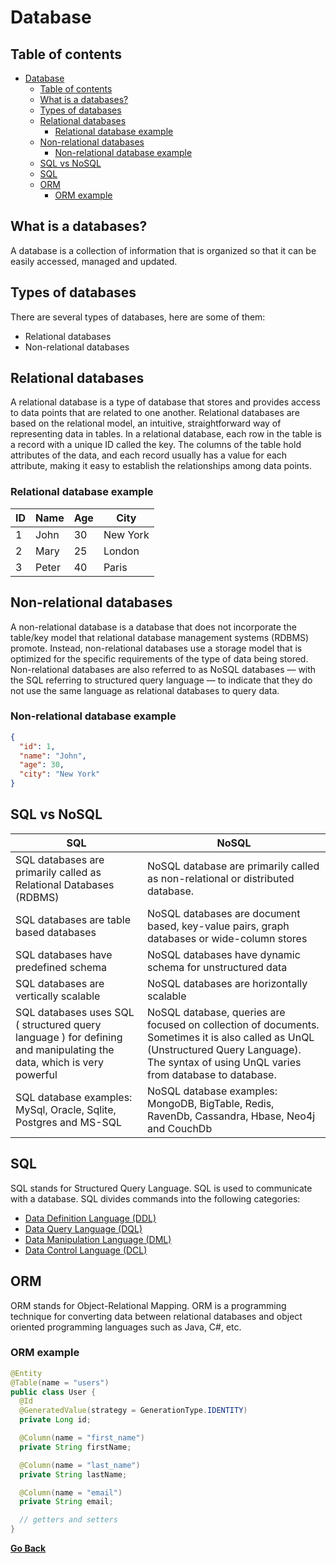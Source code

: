 # Database

## Table of contents

- [Database](#database)
  - [Table of contents](#table-of-contents)
  - [What is a databases?](#what-is-a-databases)
  - [Types of databases](#types-of-databases)
  - [Relational databases](#relational-databases)
    - [Relational database example](#relational-database-example)
  - [Non-relational databases](#non-relational-databases)
    - [Non-relational database example](#non-relational-database-example)
  - [SQL vs NoSQL](#sql-vs-nosql)
  - [SQL](#sql)
  - [ORM](#orm)
    - [ORM example](#orm-example)

## What is a databases?

A database is a collection of information that is organized so that it can be easily accessed, managed and updated.

## Types of databases

There are several types of databases, here are some of them:

- Relational databases
- Non-relational databases

## Relational databases

A relational database is a type of database that stores and provides access to data points that are related to one another. Relational databases are based on the relational model, an intuitive, straightforward way of representing data in tables. In a relational database, each row in the table is a record with a unique ID called the key. The columns of the table hold attributes of the data, and each record usually has a value for each attribute, making it easy to establish the relationships among data points.

### Relational database example

| ID  | Name  | Age | City     |
| --- | ----- | --- | -------- |
| 1   | John  | 30  | New York |
| 2   | Mary  | 25  | London   |
| 3   | Peter | 40  | Paris    |

## Non-relational databases

A non-relational database is a database that does not incorporate the table/key model that relational database management systems (RDBMS) promote. Instead, non-relational databases use a storage model that is optimized for the specific requirements of the type of data being stored. Non-relational databases are also referred to as NoSQL databases — with the SQL referring to structured query language — to indicate that they do not use the same language as relational databases to query data.

### Non-relational database example

```json
{
  "id": 1,
  "name": "John",
  "age": 30,
  "city": "New York"
}
```

## SQL vs NoSQL

| SQL                                                                                                                 | NoSQL                                                                                                                                                                                         |
| ------------------------------------------------------------------------------------------------------------------- | --------------------------------------------------------------------------------------------------------------------------------------------------------------------------------------------- |
| SQL databases are primarily called as Relational Databases (RDBMS)                                                  | NoSQL database are primarily called as non-relational or distributed database.                                                                                                                |
| SQL databases are table based databases                                                                             | NoSQL databases are document based, key-value pairs, graph databases or wide-column stores                                                                                                    |
| SQL databases have predefined schema                                                                                | NoSQL databases have dynamic schema for unstructured data                                                                                                                                     |
| SQL databases are vertically scalable                                                                               | NoSQL databases are horizontally scalable                                                                                                                                                     |
| SQL databases uses SQL ( structured query language ) for defining and manipulating the data, which is very powerful | NoSQL database, queries are focused on collection of documents. Sometimes it is also called as UnQL (Unstructured Query Language). The syntax of using UnQL varies from database to database. |
| SQL database examples: MySql, Oracle, Sqlite, Postgres and MS-SQL                                                   | NoSQL database examples: MongoDB, BigTable, Redis, RavenDb, Cassandra, Hbase, Neo4j and CouchDb                                                                                               |

## SQL

SQL stands for Structured Query Language. SQL is used to communicate with a database.
SQL divides commands into the following categories:

- [Data Definition Language (DDL)](DDL.md)
- [Data Query Language (DQL)](DQL.md)
- [Data Manipulation Language (DML)](DML.md)
- [Data Control Language (DCL)](DCL.md)

## ORM

ORM stands for Object-Relational Mapping. ORM is a programming technique for converting data between relational databases and object oriented programming languages such as Java, C#, etc.

### ORM example

```java
@Entity
@Table(name = "users")
public class User {
  @Id
  @GeneratedValue(strategy = GenerationType.IDENTITY)
  private Long id;

  @Column(name = "first_name")
  private String firstName;

  @Column(name = "last_name")
  private String lastName;

  @Column(name = "email")
  private String email;

  // getters and setters
}
```

[**Go Back**](../README.md)
